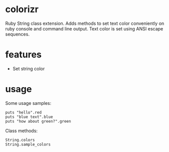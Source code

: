 # colorizr

Ruby String class extension. Adds methods to set text color conveniently on ruby console and command line output.
Text color is set using ANSI escape sequences.

# features

* Set string color

# usage

Some usage samples:


```
puts "hello".red
puts "blue text".blue
puts "how about green?".green
```

Class methods:

```
String.colors
String.sample_colors
```